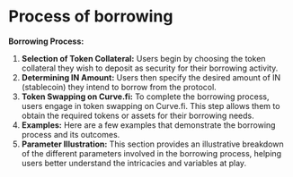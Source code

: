 # Process of borrowing

**Borrowing Process:**

1. **Selection of Token Collateral:** Users begin by choosing the token collateral they wish to deposit as security for their borrowing activity.
2. **Determining IN Amount:** Users then specify the desired amount of IN (stablecoin) they intend to borrow from the protocol.
3. **Token Swapping on Curve.fi:** To complete the borrowing process, users engage in token swapping on Curve.fi. This step allows them to obtain the required tokens or assets for their borrowing needs.
4. **Examples:** Here are a few examples that demonstrate the borrowing process and its outcomes.
5. **Parameter Illustration:** This section provides an illustrative breakdown of the different parameters involved in the borrowing process, helping users better understand the intricacies and variables at play.

